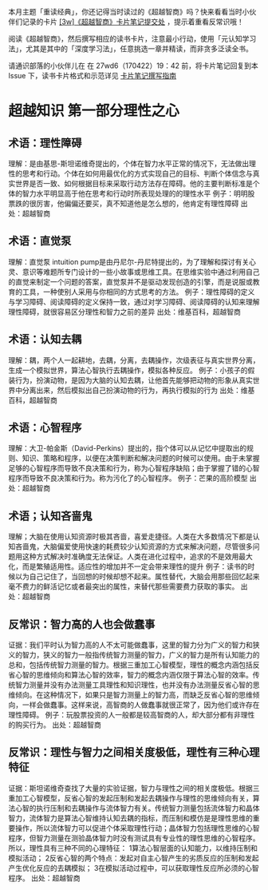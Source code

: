 本月主题「重读经典」，你还记得当时读过的《超越智商》吗？快来看看当时小伙伴们记录的卡片 [[3w]《超越智商》卡片笔记提交处](https://github.com/OpenMindClub/OpenMindWorld/issues/42) ，提示着重看反常识哦！

阅读《超越智商》，然后撰写相应的读书卡片，注意最小行动，使用「元认知学习法」，尤其是其中的「深度学习法」，任意挑选一章并精读，而非贪多泛读全书。

请通识部落的小伙伴儿在 在 27wd6（170422）19：42 前，将卡片笔记回复到本 Issue 下，读书卡片格式和示范详见 [卡片笔记撰写指南](https://github.com/OpenMindClub/OpenMindWorld/wiki/HbCard)


# 超越知识 第一部分理性之心

## 术语：理性障碍
理解：是由基思-斯坦诺维奇提出的，个体在智力水平正常的情况下，无法做出理性的思考和行动。个体在如何用最优化的方式实现自己的目标、判断个体信念与真实世界是否一致、如何根据目标来采取行动方法存在障碍。他的主要判断标准是个体的智力水平明显高于他在思考和行动时所表现处理的的理性水平
例子：明明股票跌的很厉害，他偏偏还要买，真不知道他是怎么想的，他肯定有理性障碍
出处：超越智商

## 术语：直觉泵
理解：直觉泵 intuition pump是由丹尼尔-丹尼特提出的，为了理解和探讨有关心灵、意识等难题所专门设计的一些小故事或思维工具。在思维实验中通过利用自己的直觉来制定一个问题的答案，直觉泵并不是驱动发现创造的引擎，而是说服或教育的工具，一种使别人采用与你相同的方式思考的方法。
例子：理性障碍的定义与学习障碍、阅读障碍的定义保持一致，通过对学习障碍、阅读障碍的认知来理解理性障碍，就很容易区分理性和智力之前的差异
出处：维基百科，超越智商

## 术语：认知去耦
理解：耦，两个人一起耕地，去耦，分离，去耦操作，次级表征与真实世界分离，生成一个模拟世界，算法心智执行去耦操作，模拟各种反应。
例子：小孩子的假装行为，扮演动物，是因为大脑的认知去耦，让他首先能够把动物的形象从真实世界中分离出来，然后模拟出自己扮演动物的行为，再执行模拟的行为
出处：维基百科，超越智商

## 术语：心智程序
理解：大卫-帕金斯（David-Perkins）提出的，指个体可以从记忆中提取出的规则、知识、策略和程序，以便在决策判断和解决问题的时候可以使用。由于未掌握足够的心智程序而导致不良决策和行为，称为心智程序缺陷；由于掌握了错的心智程序而导致不良决策和行为。称为污化了的心智程序。
例子：芒果的高阶模型
出处：超越智商

## 术语；认知吝啬鬼
理解；大脑在使用认知资源时极其吝啬，喜爱走捷径。人类在大多数情况下都是认知吝啬鬼，大脑偏爱使用快速的耗费较少认知资源的方式来解决问题，尽管很多问题用这种方式解决时准确度无法保证。人类在进化过程中，追求的不是效用最大化，而是繁殖适用性。适应性的增加并不一定会带来理性的提升
例子：读书的时候以为自己记住了，当回想的时候却想不起来。属性替代，大脑会用那些回忆起来毫不费力的鲜活记忆或者最突出的属性，来替代那些需要费力获取的事实。
出处：超越智商

## 反常识：智力高的人也会做蠢事
证据：我们平时认为智力高的人不太可能做蠢事，这里的智力分为广义的智力和狭义的智力，狭义的智力一般指传统智力测量的智力，广义的智力是所有认知能力的总和，包括传统智力测量的智力。根据三重加工心智模型，理性的概念内涵包括反省心智的思维倾向和算法心智的效率，智力的概念内涵仅限于算法心智的效率。传统智力测量并没有办法测量工具理性和知识理性，也并没有办法测量反省心智的思维倾向。在这种情况下，如果只是智力测量上的智力高，而缺乏反省心智的思维倾向，一样会做蠢事。这样来说，高智商的人做蠢事就很正常了，因为他们或许存在理性障碍。
例子：玩股票投资的人一般都是较高智商的人，却大部分都有非理性的购买行为。
出处：超越智商

## 反常识：理性与智力之间相关度极低，理性有三种心理特征
证据：斯坦诺维奇查找了大量的实验证据，智力与理性之间的相关度极低。根据三重加工心智模型，反省心智的发起压制和发起去耦操作与理性的思维倾向有关，算法心智的执行压制和去耦操作与流体智力有关。传统智力测量包括流体智力和晶体智力，流体智力是算法心智维持认知去耦的指标，而压制和模仿是是理性思维的重要操作，所以流体智力可以促进个体采取理性行动；晶体智力包括理性思维的心智程序，但智力测量在测验晶体智力时没有测试具有专业性的理性思维的心智程序。所以，理性具有三种不同的心理特征：
1算法心智层面的认知能力，以维持压制和模拟活动；
2反省心智的两个特点：发起对自主心智产生的劣质反应的压制和发起产生优化反应的去耦模拟；
3在模拟活动过程中，可以获取理性反应所必须的心智程序。
出处：超越智商
